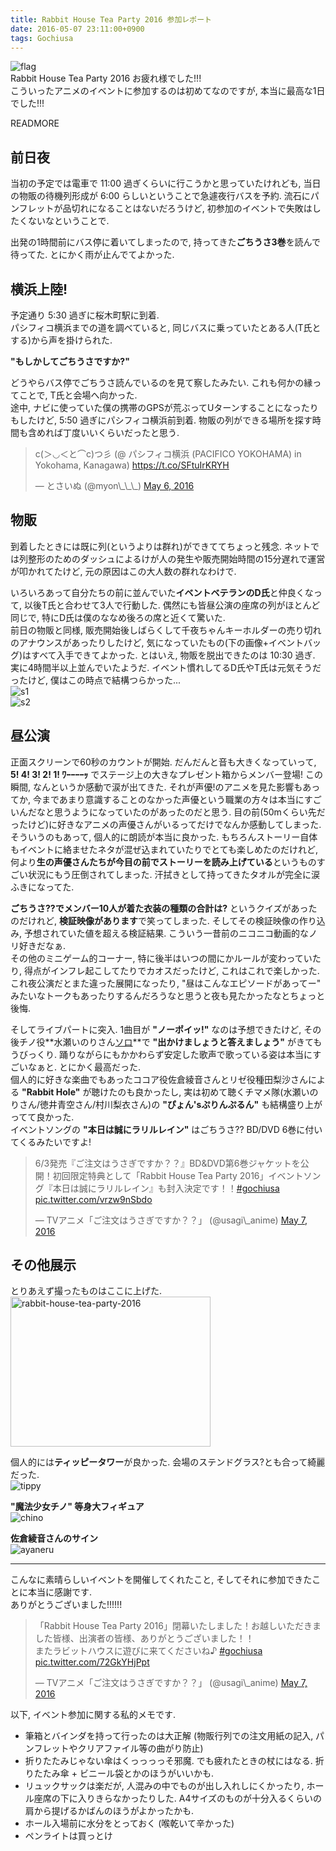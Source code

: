 ```yaml
---
title: Rabbit House Tea Party 2016 参加レポート
date: 2016-05-07 23:11:00+0900
tags: Gochiusa
---
```


![flag](https://lh3.googleusercontent.com/-fTCrPb7rNkI/Vy37V3nzgqI/AAAAAAAAGEs/eDBd046d-6wzfcXCvm_oldLezb_x9VHlgCCo/s640/IMG_3406.JPG)  
Rabbit House Tea Party 2016 お疲れ様でした!!!  
こういったアニメのイベントに参加するのは初めてなのですが, 本当に最高な1日でした!!!

READMORE

## 前日夜

当初の予定では電車で 11:00 過ぎくらいに行こうかと思っていたけれども, 当日の物販の待機列形成が 6:00 らしいということで急遽夜行バスを予約. 流石にパンフレットが品切れになることはないだろうけど, 初参加のイベントで失敗はしたくないなということで.

出発の1時間前にバス停に着いてしまったので, 持ってきた**ごちうさ3巻**を読んで待ってた. とにかく雨が止んでてよかった.

## 横浜上陸!

予定通り 5:30 過ぎに桜木町駅に到着.  
パシフィコ横浜までの道を調べていると, 同じバスに乗っていたとある人(T氏とする)から声を掛けられた.

**"もしかしてごちうさですか?"**

どうやらバス停でごちうさ読んでいるのを見て察したみたい. これも何かの縁ってことで, T氏と会場へ向かった.  
途中, ナビに使っていた僕の携帯のGPSが荒ぶってUターンすることになったりもしたけど, 5:50 過ぎにパシフィコ横浜前到着. 物販の列ができる場所を探す時間も含めれば丁度いいくらいだったと思う.

<blockquote class="twitter-tweet tw-align-center" data-lang="en"><p lang="ja" dir="ltr">c(＞◡＜と⌒c)つ彡 (@ パシフィコ横浜 (PACIFICO YOKOHAMA) in Yokohama, Kanagawa) <a href="https://t.co/SFtuIrKRYH">https://t.co/SFtuIrKRYH</a></p>&mdash; とさいぬ (@myon\_\_\_) <a href="https://twitter.com/myon___/status/728688846523781121">May 6, 2016</a></blockquote>
<script async src="//platform.twitter.com/widgets.js" charset="utf-8"></script>

## 物販

到着したときには既に列(というよりは群れ)ができててちょっと残念. ネットでは列整形のためのダッシュによるけが人の発生や販売開始時間の15分遅れで運営が叩かれてたけど, 元の原因はこの大人数の群れなわけで.

いろいろあって自分たちの前に並んでいた**イベントベテランのD氏**と仲良くなって, 以後T氏と合わせて3人で行動した. 偶然にも皆昼公演の座席の列がほとんど同じで, 特にD氏は僕のななめ後ろの席と近くて驚いた.  
前日の物販と同様, 販売開始後しばらくして千夜ちゃんキーホルダーの売り切れのアナウンスがあったりしたけど, 気になっていたもの(下の画像+イベントバッグ)はすべて入手できてよかった. とはいえ, 物販を脱出できたのは 10:30 過ぎ. 実に4時間半以上並んでいたようだ. イベント慣れしてるD氏やT氏は元気そうだったけど, 僕はこの時点で結構つらかった...  
![s1](https://lh3.googleusercontent.com/-MR7tj6gZvEw/Vy5zhDN9axI/AAAAAAAAGFU/mcF01L7G_t0UvntACQ2nhbRab05IF0f9gCCo/s640/IMG_3433.JPG)  
![s2](https://lh3.googleusercontent.com/-34UE8wabclo/Vy4OVoVdMgI/AAAAAAAAGFE/jINTUKphsawHDKp0lwnH1gQ8bFljZnFagCCo/s640/IMG_3432.JPG)

## 昼公演

正面スクリーンで60秒のカウントが開始. だんだんと音も大きくなっていって, **5! 4! 3! 2! 1! ﾜｰｰｰｰｯ** でステージ上の大きなプレゼント箱からメンバー登場! この瞬間, なんというか感動で涙が出てきた. それが声優!のアニメを見た影響もあってか, 今まであまり意識することのなかった声優という職業の方々は本当にすごいんだなと思うようになっていたのがあったのだと思う. 目の前(50mくらい先だったけど)に好きなアニメの声優さんがいるってだけでなんか感動してしまった.  
そういうのもあって, 個人的に朗読が本当に良かった. もちろんストーリー自体もイベントに絡ませたネタが混ぜ込まれていたりでとても楽しめたのだけれど, 何より**生の声優さんたちが今目の前でストーリーを読み上げている**というものすごい状況にもう圧倒されてしまった. 汗拭きとして持ってきたタオルが完全に涙ふきになってた.

**ごちうさ??でメンバー10人が着た衣装の種類の合計は?** というクイズがあったのだけれど, **検証映像があります**で笑ってしまった. そしてその検証映像の作り込み, 予想されていた値を超える検証結果. こういう一昔前のニコニコ動画的なノリ好きだなぁ.  
その他のミニゲーム的コーナー, 特に後半はいつの間にかルールが変わっていたり, 得点がインフレ起こしてたりでカオスだったけど, これはこれで楽しかった. これ夜公演だとまた違った展開になったり, "昼はこんなエピソードがあってー" みたいなトークもあったりするんだろうなと思うと夜も見たかったなとちょっと後悔.

そしてライブパートに突入. 1曲目が **"ノーポイッ!"** なのは予想できたけど, その後チノ役**水瀬いのりさん<u>ソロ</u>**で **"出かけましょうと答えましょう"** がきてもうびっくり. 踊りながらにもかかわらず安定した歌声で歌っている姿は本当にすごいなぁと. とにかく最高だった.  
個人的に好きな楽曲でもあったココア役佐倉綾音さんとリゼ役種田梨沙さんによる **"Rabbit Hole"** が聴けたのも良かったし, 実は初めて聴くチマメ隊(水瀬いのりさん/徳井青空さん/村川梨衣さん)の **"ぴょん'sぷりんぷるん"** も結構盛り上がってて良かった.  
イベントソングの **"本日は誠にラリルレイン"** はごちうさ?? BD/DVD 6巻に付いてくるみたいですよ!
<blockquote class="twitter-tweet tw-align-center" data-lang="en"><p lang="ja" dir="ltr">6/3発売『ご注文はうさぎですか？？』BD&amp;DVD第6巻ジャケットを公開！初回限定特典として「Rabbit House Tea Party 2016」イベントソング『本日は誠にラリルレイン』も封入決定です！！<a href="https://twitter.com/hashtag/gochiusa?src=hash">#gochiusa</a> <a href="https://t.co/vrzw9nSbdo">pic.twitter.com/vrzw9nSbdo</a></p>&mdash; TVアニメ「ご注文はうさぎですか？？」 (@usagi\_anime) <a href="https://twitter.com/usagi_anime/status/728938903411949570">May 7, 2016</a></blockquote>
<script async src="//platform.twitter.com/widgets.js" charset="utf-8"></script>

## その他展示

とりあえず撮ったものはここに上げた.  
<a data-flickr-embed="true" data-footer="true"  href="https://www.flickr.com/photos/tosainu/albums/72157667847131152" title="rabbit-house-tea-party-2016"><img src="https://farm8.staticflickr.com/7018/26845679786_cc3d9ab3b3_n.jpg" width="320" height="240" alt="rabbit-house-tea-party-2016"></a><script async src="//embedr.flickr.com/assets/client-code.js" charset="utf-8"></script>

個人的には**ティッピータワー**が良かった. 会場のステンドグラス?とも合って綺麗だった.  
![tippy](https://lh3.googleusercontent.com/-tmLeodUUM5Y/Vy6NZ7qhs5I/AAAAAAAAGGU/ppZj_-JifVoaP6nWh6jkZVL6BkLdy76iACCo/s640/IMG_3411.JPG)

**"魔法少女チノ" 等身大フィギュア**  
![chino](https://lh3.googleusercontent.com/-6h5pWzvA5Rs/Vy6N0zyCuRI/AAAAAAAAGGQ/_4sH4qtztOoNJzu3cxfBijhh4iTDcH88gCCo/s640/IMG_3367.JPG)

**佐倉綾音さんのサイン**  
![ayaneru](https://lh3.googleusercontent.com/-nd8y2nfA1gs/Vy6NwByoeFI/AAAAAAAAGGM/aDkz61o8eNcslF93ga6D6z_fNACLwh0PgCCo/s640/IMG_3388.JPG)

---

こんなに素晴らしいイベントを開催してくれたこと, そしてそれに参加できたことに本当に感謝です.  
ありがとうございました!!!!!!

<blockquote class="twitter-tweet tw-align-center" data-lang="en"><p lang="ja" dir="ltr">「Rabbit House Tea Party 2016」閉幕いたしました！お越しいただきました皆様、出演者の皆様、ありがとうございました！！<br>またラビットハウスに遊びに来てくださいね♪ <a href="https://twitter.com/hashtag/gochiusa?src=hash">#gochiusa</a> <a href="https://t.co/72GkYHjPpt">pic.twitter.com/72GkYHjPpt</a></p>&mdash; TVアニメ「ご注文はうさぎですか？？」 (@usagi\_anime) <a href="https://twitter.com/usagi_anime/status/728911489772359680">May 7, 2016</a></blockquote>
<script async src="//platform.twitter.com/widgets.js" charset="utf-8"></script>

以下, イベント参加に関する私的メモです.

- 筆箱とバインダを持って行ったのは大正解 (物販行列での注文用紙の記入, パンフレットやクリアファイル等の曲がり防止)
- 折りたたみじゃない傘はくっっっっそ邪魔. でも疲れたときの杖にはなる. 折りたたみ傘 + ビニール袋とかのほうがいいかも.
- リュックサックは楽だが, 人混みの中でものが出し入れしにくかったり, ホール座席の下に入りきらなかったりした. A4サイズのものが十分入るくらいの肩から提げるかばんのほうがよかったかも.
- ホール入場前に水分をとっておく (喉乾いて辛かった)
- ペンライトは買っとけ
